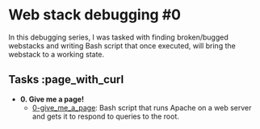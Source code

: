 # Web stack debugging #0

In this debugging series, I was tasked with finding broken/bugged webstacks
and writing Bash script that once executed, will bring the webstack to a
working state.

## Tasks :page_with_curl

* **0. Give me a page!**
  * [0-give_me_a_page](./0-give_me_a_page): Bash script that runs Apache on a 
  web server and gets it to respond to queries to the root.
